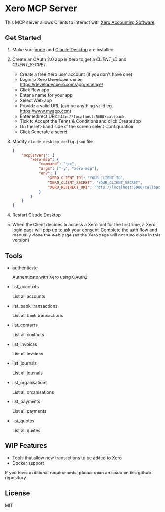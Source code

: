 # Xero MCP Server

This MCP server allows Clients to interact with [Xero Accounting Software](https://www.xero.com).

## Get Started

1. Make sure [node](https://nodejs.org) and [Claude Desktop](https://claude.ai/download) are installed.

2. Create an OAuth 2.0 app in Xero to get a *CLIENT_ID* and *CLIENT_SECRET*.

    * Create a free Xero user account (if you don't have one) 
    * Login to Xero Developer center https://developer.xero.com/app/manage/
    * Click New app
    * Enter a name for your app
    * Select Web app
    * Provide a valid URL (can be anything valid eg. https://www.myapp.com)
    * Enter redirect URI: `http://localhost:5000/callback`
    * Tick to Accept the Terms & Conditions and click Create app
    * On the left-hand side of the screen select Configuration
    * Click Generate a secret

3. Modify `claude_desktop_config.json` file

    ```json
    {
        "mcpServers": {
            "xero-mcp": {
                "command": "npx",
                "args": ["-y", "xero-mcp"],
                "env": {
                    "XERO_CLIENT_ID": "YOUR_CLIENT_ID",
                    "XERO_CLIENT_SECRET": "YOUR_CLIENT_SECRET",
                    "XERO_REDIRECT_URI": "http://localhost:5000/callback"
                }
            }
        }
    }
    ```

4. Restart Claude Desktop

5. When the Client decides to access a Xero tool for the first time, a Xero login page will pop up to ask your consent. Complete the auth flow and manually close the web page (as the Xero page will not auto close in this version)

## Tools

- authenticate

    Authenticate with Xero using OAuth2

- list_accounts

    List all accounts

- list_bank_transactions

    List all bank transactions

- list_contacts

    List all contacts

- list_invoices

    List all invoices

- list_journals

    List all journals

- list_organisations

    List all organisations

- list_payments

    List all payments

- list_quotes

    List all quotes

## WIP Features

- Tools that allow new transactions to be added to Xero
- Docker support

If you have additional requirements, please open an issue on this github repository.

## License

MIT